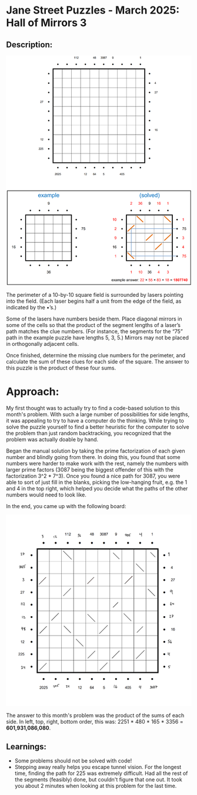 # Jane Street Puzzles - March 2025: Hall of Mirrors 3

## Description:

<img title="squares" src="mirrors_3.png">

The perimeter of a 10-by-10 square field is surrounded by lasers pointing into the field. (Each laser begins half a unit from the edge of the field, as indicated by the •’s.)

Some of the lasers have numbers beside them. Place diagonal mirrors in some of the cells so that the product of the segment lengths of a laser’s path matches the clue numbers. (For instance, the segments for the “75” path in the example puzzle have lengths 5, 3, 5.) Mirrors may not be placed in orthogonally adjacent cells.

Once finished, determine the missing clue numbers for the perimeter, and calculate the sum of these clues for each side of the square. The answer to this puzzle is the product of these four sums.

# Approach:

My first thought was to actually try to find a code-based solution to this month's problem. With such a large number of possibilities for side lengths, it was appealing to try to have a computer do the thinking. While trying to solve the puzzle yourself to find a better heuristic for the computer to solve the problem than just random backtracking, you recognized that the problem was actually doable by hand.

Began the manual solution by taking the prime factorization of each given number and blindly going from there. In doing this, you found that some numbers were harder to make work with the rest, namely the numbers with larger prime factors (3087 being the biggest offender of this with the factorization 3^2 \* 7^3). Once you found a nice path for 3087, you were able to sort of just fill in the blanks, picking the low-hanging fruit, e.g. the 1 and 4 in the top right, which helped you decide what the paths of the other numbers would need to look like.

In the end, you came up with the following board:

<img src="solution.jpeg">

The answer to this month's problem was the product of the sums of each side. In left, top, right, bottom order, this was: 2251 \* 480 \* 165 \* 3356 = **601,931,086,080**.

## Learnings:

- Some problems should not be solved with code!
- Stepping away really helps you escape tunnel vision. For the longest time, finding the path for 225 was extremely difficult. Had all the rest of the segments (feasibly) done, but couldn't figure that one out. It took you about 2 minutes when looking at this problem for the last time.
